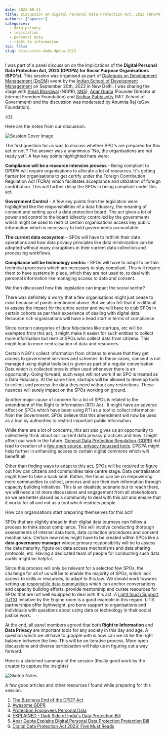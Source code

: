 ```yaml
---
date: 2023-09-24
title: Discussion on Digital Personal Data Protection Act, 2023 (DPDPA)
authors: ["apoorv"]
categories:
  - data privacy
  - legislation
  - personal data
  - right to information
toc: false
slug: discussion-dodm-dpdpa-2023
---
```


I was part of a panel discussion on the implications of the **Digital Personal Data Protection Act, 2023 (DPDPA) for Social Purpose Organisations (SPO's)**. This session was organised as part of [Dialogues on Development Management (DoDM)](https://dodm.isdm.org.in/) event by the [Indian School of Development Management](https://www.isdm.org.in/) on September 20th, 2023 in New Delhi. I was sharing the stage with [Anjali Bhardwaj](https://twitter.com/AnjaliB_) (NCPRI, [SNS](https://www.snsindia.org/about/)), [Apar Gupta](https://in.linkedin.com/in/apar1984) (Founder Director at Internet Freedom Foundation) and [Sridhar Pabbisetty](https://mitwpu.edu.in/faculty/sridhar-pabbisetty-) (MIT School of Government) and the discussion was moderated by Anumita Raj (eGov Foundation). 

{{<youtube EghZUvuTQOw>}}

Here are the notes from our discussion. 

![Session Cover Image](/images/cover-dodm-isdm.jpg)

The first question for us was to discuss whether SPO's are prepared for this act or not ? The answer was a unanimous "No, the organisations are not ready yet". A few key points highlighted here were: 

**Compliance will be a resource intensive process** -  Being compliant to DPDPA will require organisations to allocate a lot of resources. It's getting harder for organisations to get certify under the Foreign Contribution Regulation Act (FCRA) which facilitates acceptance and utilization of foreign contribution. This will further delay the SPOs in being compliant under this act. 

**Government Control** - A few key points from the legislation were highlighted like the responsibilities of a data fiduciary, the meaning of consent and setting up of a data protection board. The act gives a lot of power and control to the board (directly controlled by the government) which might be used to restrict certain organisations access key public information which is necessary to hold governments accountable.

**The current data ecosystem** - SPOs will have to rethink their data operations and how data privacy principles like data minimization can be adopted without many disruptions in their current data collection and processing workflows. 

**Compliance will be technology centric** - SPOs will have to adapt to certain technical processes which are necessary to stay compliant. This will require them to have systems in place, which they are not used to, to deal with personal information like managing access to data and consent.

We then discussed how this legislation can impact the social sector?

There was definitely a worry that a few organisations might just cease to exist because of points mentioned above. But we also felt that it is difficult to assess the impact for the entire sector and we will have to club SPOs in certain cohorts as per their experience of dealing with digital data. Resource rich organisations will have a head start in terms of compliance. 

Since certain categories of data fiduciaries like startups, etc will be exempted from this act, it might make it easier for such entities to collect more information but restrict SPOs who collect data from citizens. This might lead to more centralisation of data and resources. 

Certain NGO's collect information from citizens to ensure that they get access to government services and schemes. In these cases, consent is not managed using digital tools but is given as part of a regular conversation. Data which is collected once is often used whenever there is an opportunity. Going forward, such ways will not work if an SPO is treated as a Data Fiduciary. At the same time, startups will be allowed to develop tools to collect and process the data they need without any restrictions. These nuances will surely impact on the SPOs working on ground. 

Another major cause of concern for a lot of SPOs is related to the amendment of the Right to Information (RTI) Act . It might have an adverse effect on SPOs which have been using RTI as a tool to collect information from the Government. SPOs believe that this amendment will now be used as a tool by authorities to restrict important public information. 

While there are a lot of concerns, this act also gives us an opportunity to collectively think about our current data privacy practices and how it might affect our work in the future. [General Data Protection Regulation (GDPR)](https://gdpr-info.eu/) did lead to creation of a [few open source, privacy focussed tools](https://github.com/erichard/awesome-gdpr). DPDPA might help further in enhancing access to certain digital commons which will benefit all. 

Other than finding ways to adapt to this act, SPOs will be required to figure out how can citizens and communities take centre stage. Data centralisation might have to take a back seat. Rather, the focus can be on empowering more communities to collect, process and use their own information through capacity building initiatives. This is an idealistic scenario but to reach there, we will need a lot more discussions and engagement from all stakeholders so we are better placed as a community to deal with this act and ensure that it works for all and not as a tool which restricts people.

How can organisations start preparing themselves for this act?

SPOs that are slightly ahead in their digital data journeys can  follow a process to think about compliance. This will involve conducting thorough assessments of internal data tools, data collection procedures and consent mechanisms. Certain new roles might have to be created within SPOs like a **data governance manager** whose primary responsibility will be to assess the data maturity, figure out data access mechanisms and data sharing protocols, etc. Having a dedicated team of people for conducting such data audits might be helpful. 

Since this process will only be relevant for a selected few SPOs, the challenge for all of us will be to enable the majority of SPOs, which lack access to skills or resources, to adapt to this law. We should work towards setting up [responsbile data communities](https://responsibledata.io/) which can anchor conversations and capacity building efforts, provide mentorship and curate resources for SPOs that are not well equipped to deal with this act. A [Light touch Support (LiTS)](https://www.theengineroom.org/light-touch-support/) initiative by the Engine room is a good example in this regard. LiTS partnerships offer lightweight, pro bono support to organisations and individuals with questions about using data or technology in their social justice work.

At the end, all panel members agreed that both **Right to Information** and **Data Privacy** are important tools for any society in this day and age. A question which we all have to grapple with is how can we strike the right balance between the two. This will be an iterative process. More open discussions and diverse participation will help us in figuring out a way forward. 

Here is a sketched summary of the session (Really good work by the creator to capture the insights)

![Sketch Notes](/images/sketch-notes-dodm-isdm.jpg)

A few good articles and other resources I found while preparing for this session.

1. [The Business End of the DPDP Act](https://exmachina.substack.com/p/the-business-end-of-the-dpdp-act)
2. [Awesome GDPR](ttps://github.com/erichard/awesome-gdpr)
3. [Protection Employees Personal Data](https://www.epw.in/journal/2023/35/commentary/protecting-employees%E2%80%99-personal-data.html)
4. [EXPLAINED - Dark Side of India's Data Protection Bill](https://www.youtube.com/watch?v=p_ERWLezCzI)
5. [Apar Gupta Explains Digital Personal Data Protection Protection Bill](https://www.youtube.com/watch?v=6xD3ZrdQxcc)
6. [Digital Data Protection Act 2023: Five Must Reads](https://www.scobserver.in/journal/digital-data-protection-act-2023-five-must-reads/)


 